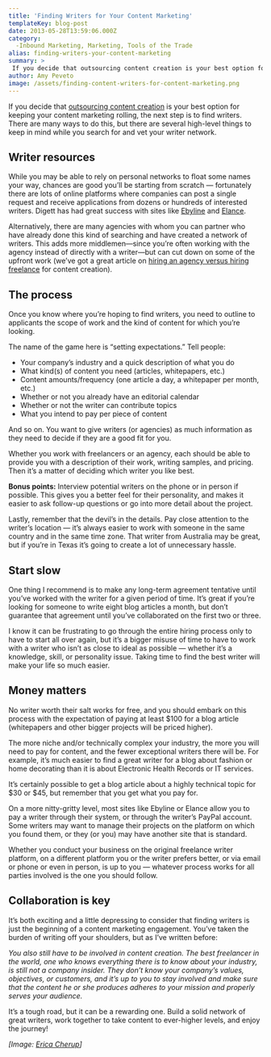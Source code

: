```yaml
---
title: 'Finding Writers for Your Content Marketing'
templateKey: blog-post
date: 2013-05-28T13:59:06.000Z
category: 
  -Inbound Marketing, Marketing, Tools of the Trade
alias: finding-writers-your-content-marketing
summary: > 
 If you decide that outsourcing content creation is your best option for keeping your content marketing rolling, the next step is to find writers. There are many ways to do this, but there are several high-level things to keep in mind while you search for and vet your writer network.
author: Amy Peveto
image: /assets/finding-content-writers-for-content-marketing.png
---
```


If you decide that [outsourcing content creation](/blog/05/14/2013/outsourcing-lazy-marketer-s-secret-success) is your best option for keeping your content marketing rolling, the next step is to find writers. There are many ways to do this, but there are several high-level things to keep in mind while you search for and vet your writer network.

Writer resources
----------------

While you may be able to rely on personal networks to float some names your way, chances are good you’ll be starting from scratch — fortunately there are lots of online platforms where companies can post a single request and receive applications from dozens or hundreds of interested writers. Digett has had great success with sites like [Ebyline](https://www.ebyline.com/) and [Elance](https://www.elance.com/).

Alternatively, there are many agencies with whom you can partner who have already done this kind of searching and have created a network of writers. This adds more middlemen—since you’re often working with the agency instead of directly with a writer—but can cut down on some of the upfront work (we’ve got a great article on [hiring an agency versus hiring freelance](/blog/04/16/2012/creating-content-agency-vs-freelance) for content creation).

The process
-----------

Once you know where you’re hoping to find writers, you need to outline to applicants the scope of work and the kind of content for which you’re looking.

The name of the game here is “setting expectations.” Tell people:

*   Your company’s industry and a quick description of what you do
*   What kind(s) of content you need (articles, whitepapers, etc.)
*   Content amounts/frequency (one article a day, a whitepaper per month, etc.)
*   Whether or not you already have an editorial calendar
*   Whether or not the writer can contribute topics
*   What you intend to pay per piece of content

And so on. You want to give writers (or agencies) as much information as they need to decide if they are a good fit for you.

Whether you work with freelancers or an agency, each should be able to provide you with a description of their work, writing samples, and pricing. Then it’s a matter of deciding which writer you like best.

**Bonus points:** Interview potential writers on the phone or in person if possible. This gives you a better feel for their personality, and makes it easier to ask follow-up questions or go into more detail about the project.

Lastly, remember that the devil’s in the details. Pay close attention to the writer’s location — it’s always easier to work with someone in the same country and in the same time zone. That writer from Australia may be great, but if you’re in Texas it’s going to create a lot of unnecessary hassle.

Start slow
----------

One thing I recommend is to make any long-term agreement tentative until you’ve worked with the writer for a given period of time. It’s great if you’re looking for someone to write eight blog articles a month, but don’t guarantee that agreement until you’ve collaborated on the first two or three.

I know it can be frustrating to go through the entire hiring process only to have to start all over again, but it’s a bigger misuse of time to have to work with a writer who isn’t as close to ideal as possible — whether it’s a knowledge, skill, or personality issue. Taking time to find the best writer will make your life so much easier.

Money matters
-------------

No writer worth their salt works for free, and you should embark on this process with the expectation of paying at least $100 for a blog article (whitepapers and other bigger projects will be priced higher).

The more niche and/or technically complex your industry, the more you will need to pay for content, and the fewer exceptional writers there will be. For example, it’s much easier to find a great writer for a blog about fashion or home decorating than it is about Electronic Health Records or IT services.

It’s certainly possible to get a blog article about a highly technical topic for $30 or $45, but remember that you get what you pay for.

On a more nitty-gritty level, most sites like Ebyline or Elance allow you to pay a writer through their system, or through the writer’s PayPal account. Some writers may want to manage their projects on the platform on which you found them, or they (or you) may have another site that is standard.

Whether you conduct your business on the original freelance writer platform, on a different platform you or the writer prefers better, or via email or phone or even in person, is up to you — whatever process works for all parties involved is the one you should follow.

Collaboration is key
--------------------

It’s both exciting and a little depressing to consider that finding writers is just the beginning of a content marketing engagement. You’ve taken the burden of writing off your shoulders, but as I’ve written before:

_You also still have to be involved in content creation. The best freelancer in the world, one who knows everything there is to know about your industry, is still not a company insider. They don’t know your company’s values, objectives, or customers, and it’s up to you to stay involved and make sure that the content he or she produces adheres to your mission and properly serves your audience._

It’s a tough road, but it can be a rewarding one. Build a solid network of great writers, work together to take content to ever-higher levels, and enjoy the journey!

_\[Image: [Erica Cherup](http://www.flickr.com/photos/silvermarquis/596827354/)\]_